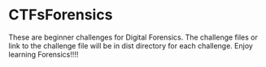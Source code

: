 # CTFsForensics
These are beginner challenges for Digital Forensics.
The challenge files or link to the challenge file will be in dist directory for each challenge.
Enjoy learning Forensics!!!!

